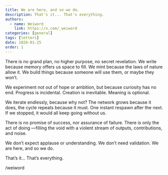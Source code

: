 ```yaml
---
title: We are here, and so we do. 
description: That's it... That's everything.
authors:
  - name: Weiword
    link: https://x.com/_weiword
categories: [general]
tags: [letters]
date: 2028-01-25 
order: 1
---
```

There is no grand plan, no higher purpose, no secret revelation. We write because memory offers us space to fill. We mint because the laws of nature allow it. We build things because someone will use them, or maybe they won’t. 

We experiment not out of hope or ambition, but because curiosity has no end. Progress is incidental. Creation is inevitable. Meaning is optional.

We iterate endlessly, because why not? The network grows because it does, the cycle repeats because it must. One instant respawn after the next. If we stopped, it would all keep going without us.

There is no promise of success, nor assurance of failure. There is only the act of doing —filling the void with a violent stream of outputs, contributions, and noise.

We don’t expect applause or understanding. We don’t need validation. We are here, and so we do.

That’s it... That’s everything.

/weiword
